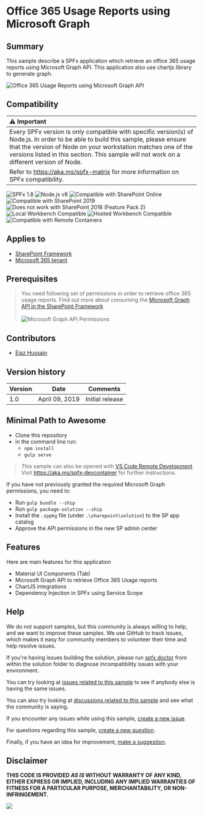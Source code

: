 # Office 365 Usage Reports using Microsoft Graph

## Summary
This sample describe a SPFx application which retrieve an office 365 usage reports using Microsoft Graph API. This application also use chartjs library to generate graph.


![Office 365 Usage Reports using Microsoft Graph API](./assets/react-graph-reports.gif)


## Compatibility

| :warning: Important          |
|:---------------------------|
| Every SPFx version is only compatible with specific version(s) of Node.js. In order to be able to build this sample, please ensure that the version of Node on your workstation matches one of the versions listed in this section. This sample will not work on a different version of Node.|
|Refer to <https://aka.ms/spfx-matrix> for more information on SPFx compatibility.   |

![SPFx 1.8](https://img.shields.io/badge/SPFx-1.8.0-green.svg) 
![Node.js v8](https://img.shields.io/badge/Node.js-v8-green.svg) 
![Compatible with SharePoint Online](https://img.shields.io/badge/SharePoint%20Online-Compatible-green.svg)
![Compatible with SharePoint 2019](https://img.shields.io/badge/SharePoint%20Server%202019-Compatible-green.svg)
![Does not work with SharePoint 2016 (Feature Pack 2)](https://img.shields.io/badge/SharePoint%20Server%202016%20(Feature%20Pack%202)-Incompatible-red.svg "SharePoint Server 2016 Feature Pack 2 requires SPFx 1.1")
![Local Workbench Compatible](https://img.shields.io/badge/Local%20Workbench-Compatible-green.svg)
![Hosted Workbench Compatible](https://img.shields.io/badge/Hosted%20Workbench-Compatible-green.svg)
![Compatible with Remote Containers](https://img.shields.io/badge/Remote%20Containers-Compatible-green.svg)

## Applies to

* [SharePoint Framework](https://learn.microsoft.com/sharepoint/dev/spfx/sharepoint-framework-overview)
* [Microsoft 365 tenant](https://learn.microsoft.com/sharepoint/dev/spfx/set-up-your-development-environment)

## Prerequisites
 
> You need following set of permissions in order to retrieve office 365 usage reports. Find out more about consuming the [Microsoft Graph API in the SharePoint Framework](https://learn.microsoft.com/sharepoint/dev/spfx/use-aad-tutorial)<br><br>![Microsoft Graph API Permissions](./assets/graph-api-permissions-usage-reports.png) 


## Contributors

* [Ejaz Hussain](https://github.com/ejazhussain)

## Version history

Version|Date|Comments
-------|----|--------
1.0|April 09, 2019|Initial release

## Minimal Path to Awesome

- Clone this repository
- in the command line run:
  - `npm install`
  - `gulp serve`

>  This sample can also be opened with [VS Code Remote Development](https://code.visualstudio.com/docs/remote/remote-overview). Visit https://aka.ms/spfx-devcontainer for further instructions.

If you have not previously granted the required Microsoft Graph permissions, you need to:

- Run `gulp bundle --ship`
- Run `gulp package-solution --ship`
- Install the `.sppkg` file (under `.\sharepoint\solution`) to the SP app catalog
- Approve the API permissions in the new SP admin center

## Features
Here are main features for this application

- Material UI Components (Tab)
- Microsoft Graph API to retrieve Office 365 Usage reports
- ChartJS integrations
- Dependency Injection in SPFx using Service Scope

## Help

We do not support samples, but this community is always willing to help, and we want to improve these samples. We use GitHub to track issues, which makes it easy for  community members to volunteer their time and help resolve issues.

If you're having issues building the solution, please run [spfx doctor](https://pnp.github.io/cli-microsoft365/cmd/spfx/spfx-doctor/) from within the solution folder to diagnose incompatibility issues with your environment.

You can try looking at [issues related to this sample](https://github.com/pnp/sp-dev-fx-webparts/issues?q=label%3A%22sample%3A%20react-graph-reports%22) to see if anybody else is having the same issues.

You can also try looking at [discussions related to this sample](https://github.com/pnp/sp-dev-fx-webparts/discussions?discussions_q=react-graph-reports) and see what the community is saying.

If you encounter any issues while using this sample, [create a new issue](https://github.com/pnp/sp-dev-fx-webparts/issues/new?assignees=&labels=Needs%3A+Triage+%3Amag%3A%2Ctype%3Abug-suspected%2Csample%3A%20react-graph-reports&template=bug-report.yml&sample=react-graph-reports&authors=@ejazhussain&title=react-graph-reports%20-%20).

For questions regarding this sample, [create a new question](https://github.com/pnp/sp-dev-fx-webparts/issues/new?assignees=&labels=Needs%3A+Triage+%3Amag%3A%2Ctype%3Aquestion%2Csample%3A%20react-graph-reports&template=question.yml&sample=react-graph-reports&authors=@ejazhussain&title=react-graph-reports%20-%20).

Finally, if you have an idea for improvement, [make a suggestion](https://github.com/pnp/sp-dev-fx-webparts/issues/new?assignees=&labels=Needs%3A+Triage+%3Amag%3A%2Ctype%3Aenhancement%2Csample%3A%20react-graph-reports&template=suggestion.yml&sample=react-graph-reports&authors=@ejazhussain&title=react-graph-reports%20-%20).


## Disclaimer

**THIS CODE IS PROVIDED *AS IS* WITHOUT WARRANTY OF ANY KIND, EITHER EXPRESS OR IMPLIED, INCLUDING ANY IMPLIED WARRANTIES OF FITNESS FOR A PARTICULAR PURPOSE, MERCHANTABILITY, OR NON-INFRINGEMENT.**

<img src="https://pnptelemetry.azurewebsites.net/sp-dev-fx-webparts/samples/react-graph-reports" />
